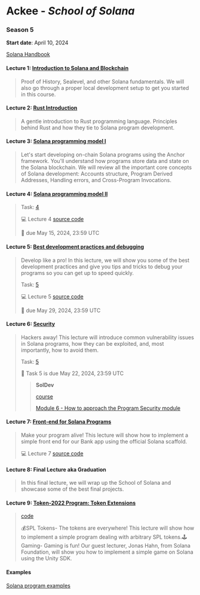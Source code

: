 # Ackee - *School of Solana*

### Season 5
**Start date**: April 10, 2024

[Solana Handbook](./handbook/solana-handbook.pdf)

#### Lecture 1: [Introduction to Solana and Blockchain](https://youtu.be/okqyfP_h_54)
> Proof of History, Sealevel, and other Solana fundamentals. We will also go through a proper local development setup to get you started in this course.

#### Lecture 2: [Rust Introduction](https://youtu.be/PXf9iT2GJYU)
> A gentle introduction to Rust programming language. Principles behind Rust and how they tie to Solana program development.

#### Lecture 3: [Solana programming model I](https://www.youtube.com/watch?v=Plp4y27LNWs)
> Let's start developing on-chain Solana programs using the Anchor framework. You'll understand how programs store data and state on the Solana blockchain. We will review all the important core concepts of Solana development: Accounts structure, Program Derived Addresses, Handling errors, and Cross-Program Invocations.


#### Lecture 4: [Solana programming model II](https://youtu.be/Cai1Orc1NuI)
> Task: [4](https://classroom.github.com/a/iEi2MHNR)
>
> 💻 Lecture 4 [source code](https://github.com/Ackee-Blockchain/wsos-bank)
> 
> 📆 due May 15, 2024, 23:59 UTC

#### Lecture 5: [Best development practices and debugging](https://www.youtube.com/watch?v=rL1fqxUnqOQ)
> Develop like a pro! In this lecture, we will show you some of the best development practices and give you tips and tricks to debug your programs so you can get up to speed quickly.
>
> Task: [5](https://github.com/School-of-Solana/solana-program-aquental)
>
> 💻 Lecture 5 [source code](https://github.com/Ackee-Blockchain/sos-debugging-lecture)
>
> 📆 due May 29, 2024, 23:59 UTC

#### Lecture 6: [Security](https://www.youtube.com/watch?v=Qkf9QwSfHAM)
> Hackers away! This lecture will introduce common vulnerability issues in Solana programs, how they can be exploited, and, most importantly, how to avoid them.
> 
> Task: [5](https://github.com/School-of-Solana/task5-aquental)
>
> 📆 Task 5 is due May 22, 2024, 23:59 UTC
>
> > **SolDev**
> > 
> > [course](https://www.soldev.app/course)
> >
> > [Module 6 - How to approach the Program Security module](https://www.soldev.app/course/security-intro)

#### Lecture 7: [Front-end for Solana Programs](https://www.youtube.com/watch?v=EOyTLYxEtZQ)
> Make your program alive! This lecture will show how to implement a simple front end for our Bank app using the official Solana scaffold.
>
> 💻 Lecture 7 [source code](https://github.com/Ackee-Blockchain/school-of-solana/tree/master/7.lesson)

#### Lecture 8: Final Lecture aka Graduation
> In this final lecture, we will wrap up the School of Solana and showcase some of the best final projects.

#### Lecture 9: [Token-2022 Program: Token Extensions](https://youtu.be/Wg86rRA06Hw)
> [code](https://github.com/Ackee-Blockchain/sos-bonus-lecture-escrow)
> 
> 💰SPL Tokens- The tokens are everywhere! This lecture will show how to implement a simple program dealing with arbitrary SPL tokens.🕹️Gaming- Gaming is fun! Our guest lecturer, Jonas Hahn, from Solana Foundation, will show you how to implement a simple game on Solana using the Unity SDK.

#### Examples

[Solana program examples](https://github.com/solana-developers/program-examples)
